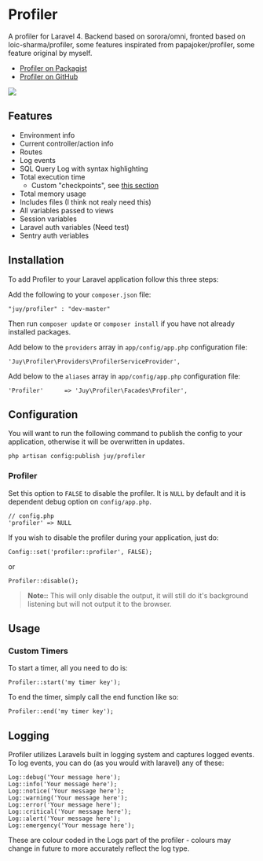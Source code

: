 # Profiler

A profiler for Laravel 4. Backend based on sorora/omni, fronted based on loic-sharma/profiler, some features inspirated from papajoker/profiler, some feature original by myself.

- [Profiler on Packagist](https://packagist.org/packages/juy/profiler)
- [Profiler on GitHub](https://github.com/juy/profiler)

[![](https://dl.dropboxusercontent.com/u/76869590/laravel-package/juy-profiler.png)](https://dl.dropboxusercontent.com/u/76869590/laravel-package/juy-profiler.png "Click for big picture")

## Features

- Environment info
- Current controller/action info
- Routes
- Log events
- SQL Query Log with syntax highlighting
- Total execution time
    - Custom "checkpoints", see [this section](#custom-timers)
- Total memory usage
- Includes files (I think not realy need this)
- All variables passed to views
- Session variables
- Laravel auth variables (Need test)
- Sentry auth veriables


## Installation
To add Profiler to your Laravel application follow this three steps:

Add the following to your `composer.json` file:

    "juy/profiler" : "dev-master"

Then run `composer update` or `composer install` if you have not already installed packages.

Add below to the `providers` array in `app/config/app.php` configuration file:

    'Juy\Profiler\Providers\ProfilerServiceProvider',

Add below to the `aliases` array in `app/config/app.php` configuration file:

    'Profiler'		=> 'Juy\Profiler\Facades\Profiler',

## Configuration

You will want to run the following command to publish the config to your application, otherwise it will be overwritten in updates.

    php artisan config:publish juy/profiler

### Profiler

Set this option to `FALSE` to disable the profiler. It is `NULL` by default and it is dependent debug option on `config/app.php`.

    // config.php
    'profiler' => NULL

If you wish to disable the profiler during your application, just do:

    Config::set('profiler::profiler', FALSE);

or
    
    Profiler::disable();

>**Note::** This will only disable the output, it will still do it's background listening but will not output it to the browser.

## Usage

### Custom Timers

To start a timer, all you need to do is:
    
    Profiler::start('my timer key');

To end the timer, simply call the end function like so:

    Profiler::end('my timer key');

## Logging

Profiler utilizes Laravels built in logging system and captures logged events. To log events, you can do (as you would with laravel) any of these:

    Log::debug('Your message here');
    Log::info('Your message here');
    Log::notice('Your message here');
    Log::warning('Your message here');
    Log::error('Your message here');
    Log::critical('Your message here');
    Log::alert('Your message here');
    Log::emergency('Your message here');

These are colour coded in the Logs part of the profiler - colours may change in future to more accurately reflect the log type.